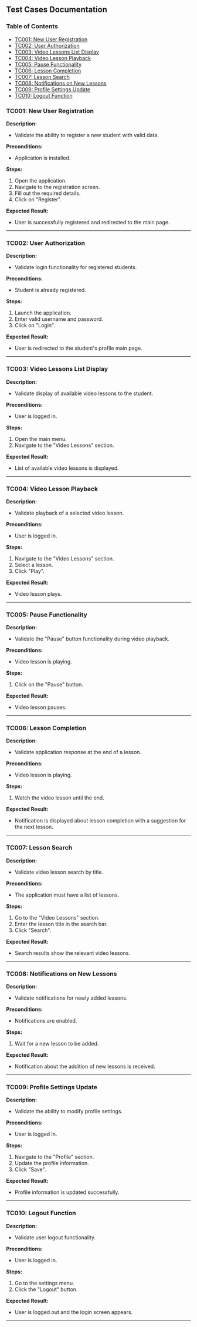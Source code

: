 ## Test Cases Documentation

### Table of Contents
- [TC001: New User Registration](#tc001-new-user-registration)
- [TC002: User Authorization](#tc002-user-authorization)
- [TC003: Video Lessons List Display](#tc003-video-lessons-list-display)
- [TC004: Video Lesson Playback](#tc004-video-lesson-playback)
- [TC005: Pause Functionality](#tc005-pause-functionality)
- [TC006: Lesson Completion](#tc006-lesson-completion)
- [TC007: Lesson Search](#tc007-lesson-search)
- [TC008: Notifications on New Lessons](#tc008-notifications-on-new-lessons)
- [TC009: Profile Settings Update](#tc009-profile-settings-update)
- [TC010: Logout Function](#tc010-logout-function)

### TC001: New User Registration
**Description:**
- Validate the ability to register a new student with valid data.

**Preconditions:**
- Application is installed.

**Steps:**
1. Open the application.
2. Navigate to the registration screen.
3. Fill out the required details.
4. Click on "Register".

**Expected Result:**
- User is successfully registered and redirected to the main page.

---

### TC002: User Authorization
**Description:**
- Validate login functionality for registered students.

**Preconditions:**
- Student is already registered.

**Steps:**
1. Launch the application.
2. Enter valid username and password.
3. Click on "Login".

**Expected Result:**
- User is redirected to the student's profile main page.

---

### TC003: Video Lessons List Display
**Description:**
- Validate display of available video lessons to the student.

**Preconditions:**
- User is logged in.

**Steps:**
1. Open the main menu.
2. Navigate to the "Video Lessons" section.

**Expected Result:**
- List of available video lessons is displayed.

---

### TC004: Video Lesson Playback
**Description:**
- Validate playback of a selected video lesson.

**Preconditions:**
- User is logged in.

**Steps:**
1. Navigate to the "Video Lessons" section.
2. Select a lesson.
3. Click "Play".

**Expected Result:**
- Video lesson plays.

---

### TC005: Pause Functionality
**Description:**
- Validate the "Pause" button functionality during video playback.

**Preconditions:**
- Video lesson is playing.

**Steps:**
1. Click on the "Pause" button.

**Expected Result:**
- Video lesson pauses.

---

### TC006: Lesson Completion
**Description:**
- Validate application response at the end of a lesson.

**Preconditions:**
- Video lesson is playing.

**Steps:**
1. Watch the video lesson until the end.

**Expected Result:**
- Notification is displayed about lesson completion with a suggestion for the next lesson.

---

### TC007: Lesson Search
**Description:**
- Validate video lesson search by title.

**Preconditions:**
- The application must have a list of lessons.

**Steps:**
1. Go to the "Video Lessons" section.
2. Enter the lesson title in the search bar.
3. Click "Search".

**Expected Result:**
- Search results show the relevant video lessons.

---

### TC008: Notifications on New Lessons
**Description:**
- Validate notifications for newly added lessons.

**Preconditions:**
- Notifications are enabled.

**Steps:**
1. Wait for a new lesson to be added.

**Expected Result:**
- Notification about the addition of new lessons is received.

---

### TC009: Profile Settings Update
**Description:**
- Validate the ability to modify profile settings.

**Preconditions:**
- User is logged in.

**Steps:**
1. Navigate to the "Profile" section.
2. Update the profile information.
3. Click "Save".

**Expected Result:**
- Profile information is updated successfully.

---

### TC010: Logout Function
**Description:**
- Validate user logout functionality.

**Preconditions:**
- User is logged in.

**Steps:**
1. Go to the settings menu.
2. Click the "Logout" button.

**Expected Result:**
- User is logged out and the login screen appears.

---
